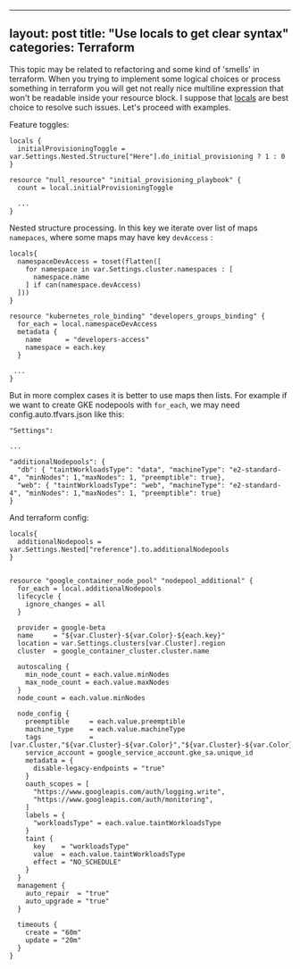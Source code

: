 
---
layout: post
title:  "Use locals to get clear syntax"
categories: Terraform
---

This topic may be related to refactoring and some kind of 'smells' in terraform.
When you trying to implement some logical choices or process something in terraform you will get not really nice multiline expression that won't be readable inside your resource block.
I suppose that [locals](https://www.terraform.io/docs/language/values/locals.html)  are best choice to resolve such issues. Let's proceed with examples.

Feature toggles:
```
locals {
  initialProvisioningToggle = var.Settings.Nested.Structure["Here"].do_initial_provisioning ? 1 : 0
}

resource "null_resource" "initial_provisioning_playbook" {
  count = local.initialProvisioningToggle

  ...
}
```
Nested structure processing. In this key we iterate over list of maps `namepaces`, where some maps may have key `devAccess` :
```
locals{
  namespaceDevAccess = toset(flatten([
    for namespace in var.Settings.cluster.namespaces : [
      namespace.name
    ] if can(namespace.devAccess)
  ]))
}

resource "kubernetes_role_binding" "developers_groups_binding" {
  for_each = local.namespaceDevAccess
  metadata {
    name      = "developers-access"
    namespace = each.key
  }

 ...
}

```

But in more complex cases it is better to use maps then lists. For example if we want to create GKE nodepools with `for_each`, we may need config.auto.tfvars.json like this:
```
"Settings":

...

"additionalNodepools": {
  "db": { "taintWorkloadsType": "data", "machineType": "e2-standard-4", "minNodes": 1,"maxNodes": 1, "preemptible": true},
  "web": { "taintWorkloadsType": "web", "machineType": "e2-standard-4", "minNodes": 1,"maxNodes": 1, "preemptible": true}
}
```

And terraform  config:

```
locals{
  additionalNodepools = var.Settings.Nested["reference"].to.additionalNodepools
}


resource "google_container_node_pool" "nodepool_additional" {
  for_each = local.additionalNodepools
  lifecycle {
    ignore_changes = all
  }

  provider = google-beta
  name     = "${var.Cluster}-${var.Color}-${each.key}"
  location = var.Settings.clusters[var.Cluster].region
  cluster  = google_container_cluster.cluster.name

  autoscaling {
    min_node_count = each.value.minNodes
    max_node_count = each.value.maxNodes
  }
  node_count = each.value.minNodes

  node_config {
    preemptible     = each.value.preemptible
    machine_type    = each.value.machineType
    tags            = [var.Cluster,"${var.Cluster}-${var.Color}","${var.Cluster}-${var.Color}-${each.key}"]
    service_account = google_service_account.gke_sa.unique_id
    metadata = {
      disable-legacy-endpoints = "true"
    }
    oauth_scopes = [
      "https://www.googleapis.com/auth/logging.write",
      "https://www.googleapis.com/auth/monitoring",
    ]
    labels = {
      "workloadsType" = each.value.taintWorkloadsType
    }
    taint {
      key    = "workloadsType"
      value  = each.value.taintWorkloadsType
      effect = "NO_SCHEDULE"
    }
  }
  management {
    auto_repair  = "true"
    auto_upgrade = "true"
  }

  timeouts {
    create = "60m"
    update = "20m"
  }
}


```
